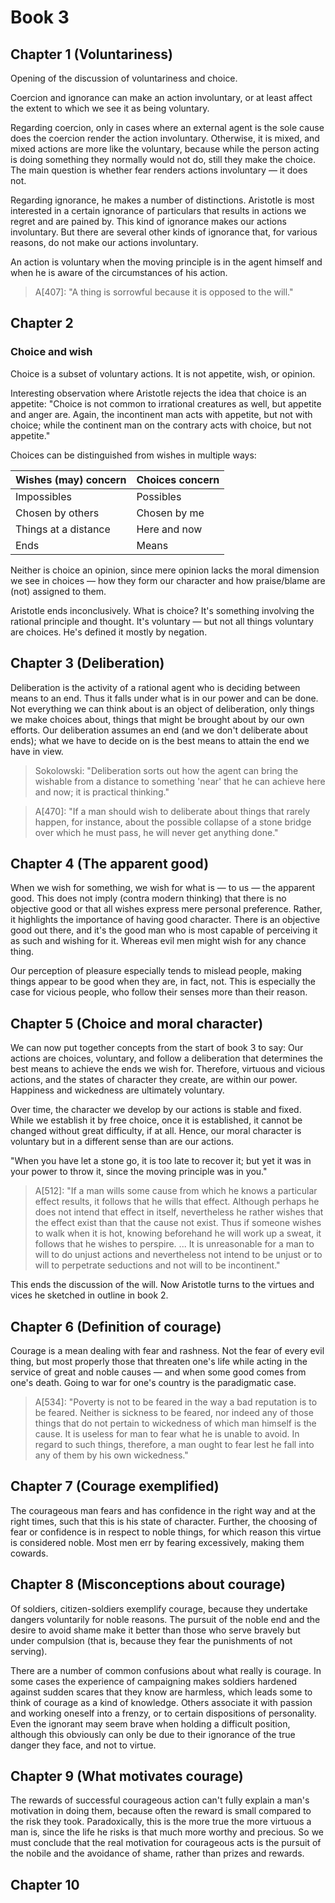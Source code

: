 # Book 3

## Chapter 1 (Voluntariness)

Opening of the discussion of voluntariness and choice. 

Coercion and ignorance can make an action involuntary, or at least affect the extent to which we see it as being voluntary. 

Regarding coercion, only in cases where an external agent is the sole cause does the coercion render the action involuntary. Otherwise, it is mixed, and mixed actions are more like the voluntary, because while the person acting is doing something they normally would not do, still they make the choice. The main question is whether fear renders actions involuntary — it does not.

Regarding ignorance, he makes a number of distinctions. Aristotle is most interested in a certain ignorance of particulars that results in actions we regret and are pained by. This kind of ignorance makes our actions involuntary. But there are several other kinds of ignorance that, for various reasons, do not make our actions involuntary. 

An action is voluntary when the moving principle is in the agent himself and when he is aware of the circumstances of his action.

> A[407]: "A thing is sorrowful because it is opposed to the will."

## Chapter 2 
### Choice and wish

Choice is a subset of voluntary actions. It is not appetite, wish, or opinion.

Interesting observation where Aristotle rejects the idea that choice is an appetite: "Choice is not common to irrational creatures as well, but appetite and anger are. Again, the incontinent man acts with appetite, but not with choice; while the continent man on the contrary acts with choice, but not appetite."

Choices can be distinguished from wishes in multiple ways:

| Wishes (may) concern | Choices concern |
| --- | --- |
| Impossibles | Possibles |
| Chosen by others | Chosen by me |
| Things at a distance | Here and now |
| Ends | Means |

Neither is choice an opinion, since mere opinion lacks the moral dimension we see in choices — how they form our character and how praise/blame are (not) assigned to them.

Aristotle ends inconclusively. What is choice? It's something involving the rational principle and thought. It's voluntary — but not all things voluntary are choices. He's defined it mostly by negation.

## Chapter 3 (Deliberation)

Deliberation is the activity of a rational agent who is deciding between means to an end. Thus it falls under what is in our power and can be done. Not everything we can think about is an object of deliberation, only things we make choices about, things that might be brought about by our own efforts. Our deliberation assumes an end (and we don't deliberate about ends); what we have to decide on is the best means to attain the end we have in view.

> Sokolowski: "Deliberation sorts out how the agent can bring the wishable from a distance to something 'near' that he can achieve here and now; it is practical thinking."

> A[470]: "If a man should wish to deliberate about things that rarely happen, for instance, about the possible collapse of a stone bridge over which he must pass, he will never get anything done."

## Chapter 4 (The apparent good)

When we wish for something, we wish for what is — to us — the apparent good. This does not imply (contra modern thinking) that there is no objective good or that all wishes express mere personal preference. Rather, it highlights the importance of having good character. There is an objective good out there, and it's the good man who is most capable of perceiving it as such and wishing for it. Whereas evil men might wish for any chance thing. 

Our perception of pleasure especially tends to mislead people, making things appear to be good when they are, in fact, not. This is especially the case for vicious people, who follow their senses more than their reason.

## Chapter 5 (Choice and moral character)

We can now put together concepts from the start of book 3 to say: Our actions are choices, voluntary, and follow a deliberation that determines the best means to achieve the ends we wish for. Therefore, virtuous and vicious actions, and the states of character they create, are within our power. Happiness and wickedness are ultimately voluntary.

Over time, the character we develop by our actions is stable and fixed. While we establish it by free choice, once it is established, it cannot be changed without great difficulty, if at all. Hence, our moral character is voluntary but in a different sense than are our actions. 

"When you have let a stone go, it is too late to recover it; but yet it was in your power to throw it, since the moving principle was in you."

> A[512]: "If a man wills some cause from which he knows a particular effect results, it follows that he wills that effect. Although perhaps he does not intend that effect in itself, nevertheless he rather wishes that the effect exist than that the cause not exist. Thus if someone wishes to walk when it is hot, knowing beforehand he will work up a sweat, it follows that he wishes to perspire. ... It is unreasonable for a man to will to do unjust actions and nevertheless not intend to be unjust or to will to perpetrate seductions and not will to be incontinent."

This ends the discussion of the will. Now Aristotle turns to the virtues and vices he sketched in outline in book 2.

## Chapter 6 (Definition of courage)

Courage is a mean dealing with fear and rashness. Not the fear of every evil thing, but most properly those that threaten one's life while acting in the service of great and noble causes — and when some good comes from one's death. Going to war for one's country is the paradigmatic case.

> A[534]: "Poverty is not to be feared in the way a bad reputation is to be feared. Neither is sickness to be feared, nor indeed any of those things that do not pertain to wickedness of which man himself is the cause. It is useless for man to fear what he is unable to avoid. In regard to such things, therefore, a man ought to fear lest he fall into any of them by his own wickedness."

## Chapter 7 (Courage exemplified)

The courageous man fears and has confidence in the right way and at the right times, such that this is his state of character. Further, the choosing of fear or confidence is in respect to noble things, for which reason this virtue is considered noble. Most men err by fearing excessively, making them cowards.

## Chapter 8 (Misconceptions about courage)

Of soldiers, citizen-soldiers exemplify courage, because they undertake dangers voluntarily for noble reasons. The pursuit of the noble end and the desire to avoid shame make it better than those who serve bravely but under compulsion (that is, because they fear the punishments of not serving).

There are a number of common confusions about what really is courage. In some cases the experience of campaigning makes soldiers hardened against sudden scares that they know are harmless, which leads some to think of courage as a kind of knowledge. Others associate it with passion and working oneself into a frenzy, or to certain dispositions of personality. Even the ignorant may seem brave when holding a difficult position, although this obviously can only be due to their ignorance of the true danger they face, and not to virtue.

## Chapter 9 (What motivates courage)

The rewards of successful courageous action can't fully explain a man's motivation in doing them, because often the reward is small compared to the risk they took. Paradoxically, this is the more true the more virtuous a man is, since the life he risks is that much more worthy and precious. So we must conclude that the real motivation for courageous acts is the pursuit of the nobile and the avoidance of shame, rather than prizes and rewards.

## Chapter 10

